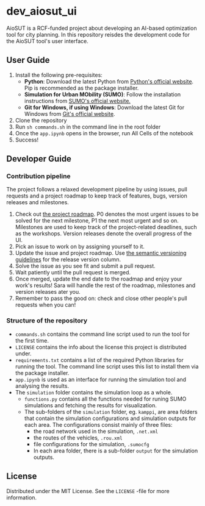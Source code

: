 # dev_aiosut_ui

AioSUT is a RCF-funded project about developing an AI-based optimization tool for city planning. In this repository reisdes the development code for the AioSUT tool's user interface.

## User Guide

1. Install the following pre-requisites:
   - **Python**: Download the latest Python from [Python's official website](https://www.python.org/downloads/). Pip is recommended as the package installer.
   - **Simulation for Urban MObility (SUMO)**: Follow the installation instructions from [SUMO's official website.](https://www.eclipse.org/sumo/)
   - **Git for Windows, if using Windows**: Download the latest Git for Windows from [Git's official website](https://gitforwindows.org/).
2. Clone the repository
3. Run `sh commands.sh` in the command line in the root folder
4. Once the `app.ipynb` opens in the browser, run All Cells of the notebook
5. Success!

## Developer Guide

### Contribution pipeline

The project follows a relaxed development pipeline by using issues, pull requests and a project roadmap to keep track of features, bugs, version releases and milestones.

1. Check out [the project roadmap](https://github.com/orgs/helsinki-sda-group/projects/3). P0 denotes the most urgent issues to be solved for the next milestone, P1 the next most urgent and so on. Milestones are used to keep track of the project-related deadlines, such as the workshops. Version releases denote the overall progress of the UI.
2. Pick an issue to work on by assigning yourself to it.
3. Update the issue and project roadmap. Use [the semantic versioning guidelines](https://semver.org/) for the release version column.
4. Solve the issue as you see fit and submit a pull request.
5. Wait patiently until the pull request is merged.
6. Once merged, update the end date to the roadmap and enjoy your work's results! Sara will handle the rest of the roadmap, milestones and version releases ater you.
7. Remember to pass the good on: check and close other people's pull requests when you can!

### Structure of the repository

- `commands.sh` contains the command line script used to run the tool for the first time.
- `LICENSE` contains the info about the license this project is distributed under.
- `requirements.txt` contains a list of the required Python libraries for running the tool. The command line script uses this list to install them via the package installer.
- `app.ipynb` is used as an interface for running the simulation tool and analysing the results.
- The `simulation` folder contains the simulation loop as a whole.
  - `functions.py` contains all the functions needed for runing SUMO simulations and fetching the results for visualization.
  - The sub-folders of the `simulation` folder, eg. `kamppi`, are area folders that contain the simulation configurations and simulation outputs for each area. The configurations consist mainly of three files:
    - the road network used in the simulation, `.net.xml`
    - the routes of the vehicles, `.rou.xml`
    - file configurations for the simulation, `.sumocfg`
    - In each area folder, there is a sub-folder `output` for the simulation outputs.

## License

Distributed under the MIT License. See the `LICENSE` -file for more information.
